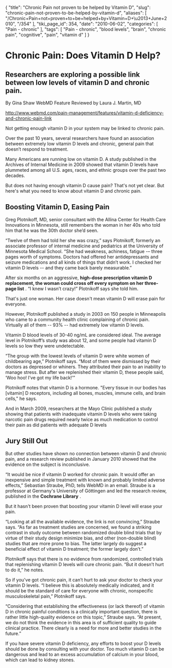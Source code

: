 {
    "title": "Chronic Pain not proven to be helped by Vitamin D",
    "slug": "chronic-pain-not-proven-to-be-helped-by-vitamin-d",
    "aliases": [
        "/Chronic+Pain+not+proven+to+be+helped+by+Vitamin+D+\u2013+June+2010",
        "/354"
    ],
    "tiki_page_id": 354,
    "date": "2010-06-02",
    "categories": [
        "Pain - chronic"
    ],
    "tags": [
        "Pain - chronic",
        "blood levels",
        "brain",
        "chronic pain",
        "cognitive",
        "pain",
        "vitamin d"
    ]
}


# Chronic Pain: Does Vitamin D Help?

## Researchers are exploring a possible link between low levels of vitamin D and chronic pain.

By Gina Shaw WebMD Feature Reviewed by Laura J. Martin, MD

http://www.webmd.com/pain-management/features/vitamin-d-deficiency-and-chronic-pain-link 

Not getting enough vitamin D in your system may be linked to chronic pain.

Over the past 10 years, several researchers have found an association between extremely low vitamin D levels and chronic, general pain that doesn’t respond to treatment.

Many Americans are running low on vitamin D. A study published in the Archives of Internal Medicine in 2009 showed that vitamin D levels have plummeted among all U.S. ages, races, and ethnic groups over the past two decades.

But does not having enough vitamin D cause pain? That's not yet clear. But here's what you need to know about vitamin D and chronic pain.

## Boosting Vitamin D, Easing Pain

Greg Plotnikoff, MD, senior consultant with the Allina Center for Health Care Innovations in Minnesota, still remembers the woman in her 40s who told him that he was the 30th doctor she’d seen.

“Twelve of them had told her she was crazy,” says Plotnikoff, formerly an associate professor of internal medicine and pediatrics at the University of Minnesota Medical School. “She had weakness, achiness, fatigue -– three pages worth of symptoms. Doctors had offered her antidepressants and seizure medications and all kinds of things that didn’t work. I checked her vitamin D levels -- and they came back barely measurable.”

After six months on an aggressive,  **high-dose prescription vitamin D replacement, the woman could cross off every symptom on her three-page list** . “I knew I wasn’t crazy!” Plotnikoff says she told him.

That's just one woman. Her case doesn't mean vitamin D will erase pain for everyone.

However, Plotnikoff published a study in 2003 on 150 people in Minneapolis who came to a community health clinic complaining of chronic pain. Virtually all of them -- 93% -- had extremely low vitamin D levels.

Vitamin D blood levels of 30-40  ng/mL are considered ideal. The average level in Plotnikoff’s study was about 12, and some people had vitamin D levels so low they were undetectable.

“The group with the lowest levels of vitamin D were white women of childbearing age,” Plotnikoff says. “Most of them were dismissed by their doctors as depressed or whiners. They attributed their pain to an inability to manage stress. But after we replenished their vitamin D, these people said, ‘Woo hoo! I’ve got my life back!’”

Plotnikoff notes that vitamin D is a hormone. "Every tissue in our bodies has <span>[vitamin]</span> D receptors, including all bones, muscles, immune cells, and brain cells," he says.

And in March 2009, researchers at the Mayo Clinic published a study showing that patients with inadequate vitamin D levels who were taking narcotic pain drugs required nearly twice as much medication to control their pain as did patients with adequate D levels

## Jury Still Out

But other studies have shown no connection between vitamin D and chronic pain, and a research review published in January 2010 showed that the evidence on the subject is inconclusive.

“It would be nice if vitamin D worked for chronic pain. It would offer an inexpensive and simple treatment with known and probably limited adverse effects,” Sebastian Straube, PhD, tells WebMD in an email. Straube is a professor at Germany's University of Göttingen and led the research review, published in the  **Cochrane Library** .

But it hasn't been proven that boosting your vitamin D level will erase your pain.  

“Looking at all the available evidence, the link is not convincing,” Straube says. “As far as treatment studies are concerned, we found a striking contrast in study outcome between randomized double blind trials that by virtue of their study design minimize bias, and other (non-double blind) studies that are more prone to bias. The latter largely do suggest a beneficial effect of vitamin D treatment; the former largely don’t.”

Plotnikoff says that there is no evidence from randomized, controlled trials that replenishing vitamin D levels will cure chronic pain. “But it doesn’t hurt to do it,” he notes.

So if you've got chronic pain, it can’t hurt to ask your doctor to check your vitamin D levels. “I believe this is absolutely medically indicated, and it should be the standard of care for everyone with chronic, nonspecific musculoskeletal pain,” Plotnikoff says.

“Considering that establishing the effectiveness (or lack thereof) of vitamin D in chronic painful conditions is a clinically important question, there is rather little high-quality evidence on this topic,” Straube says. “At present, we do not think the evidence in this area is of sufficient quality to guide clinical practice. There clearly is a need for more and better studies in the future.”

If you have severe vitamin D deficiency, any efforts to boost your D levels should be done by consulting with your doctor. Too much vitamin D can be dangerous and lead to an excess accumulation of calcium in your blood, which can lead to kidney stones.